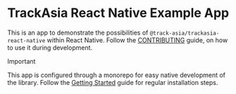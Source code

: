 # TrackAsia React Native Example App

This is an app to demonstrate the possibilities of `@track-asia/trackasia-react-native` within React Native. Follow the [CONTRIBUTING](/CONTRIBUTING.md#react-native-app) guide, on how to use it during development.

> [!Important]
> This app is configured through a monorepo for easy native development of the library. Follow the [Getting Started](https://track-asia.com/trackasia-react-native/docs/setup/getting-started) guide for regular installation steps.
